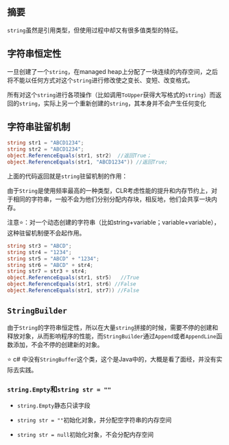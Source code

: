 ## 摘要

```string```虽然是引用类型，但使用过程中却又有很多值类型的特征。

 

## 字符串恒定性

一旦创建了一个```string```，在managed heap上分配了一块连续的内存空间，之后将不能以任何方式对这个```string```进行修改使之变长、变短、改变格式。

所有对这个```string```进行各项操作（比如调用```ToUpper```获得大写格式的```string```）而返回的```string```，实际上另一个重新创建的```string```，其本身并不会产生任何变化

 

## 字符串驻留机制

```C#
string str1 = "ABCD1234";
string str2 = "ABCD1234";
object.ReferenceEquals(str1, str2)  //返回True；
object.ReferenceEquals(str1, "ABCD1234")) //返回True;
```

上面的代码返回就是```string```驻留机制的作用：

由于```String```是使用频率最高的一种类型，CLR考虑性能的提升和内存节约上，对于相同的字符串，一般不会为他们分别分配内存块，相反地，他们会共享一块内存。

注意⭐：对一个动态创建的字符串（比如string+variable；variable+variable），这种驻留机制便不会起作用。

```C#
string str3 = "ABCD";
string str4 = "1234";
string str5 = "ABCD" + "1234"; 
string str6 = "ABCD" + str4;
string str7 = str3 + str4;
object.ReferenceEquals(str1, str5)   //True
object.ReferenceEquals(str1, str6) //False
object.ReferenceEquals(str1, str7)) //False
```

## ```StringBuilder```

由于```String```的字符串恒定性，所以在大量```string```拼接的时候，需要不停的创建和释放对象，从而影响程序的性能，而```StringBuilder```通过```Append```或者```AppendLine```函数添加，不会不停的创建新的对象。

⭐ c# 中没有```StringBuffer```这个类，这个是Java中的，大概是看了面经，并没有实际去实践。


### ```string.Empty```和```string str = ""```

* ```string.Empty```静态只读字段

* ```string str = ""```初始化对象，并分配空字符串的内存空间

* ```string str = null```初始化对象，不会分配内存空间

